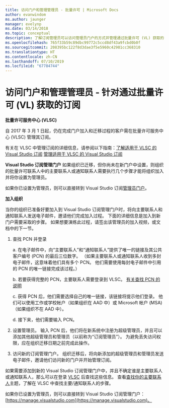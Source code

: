 ```yaml
---
title: 访问门户和管理管理员 - 批量许可 | Microsoft Docs
author: evanwindom
ms.author: jaunger
manager: evelynp
ms.date: 03/14/2018
ms.topic: conceptual
description: 了解订阅管理员可以访问管理员门户的方式并管理通过批量许可 (VL) 获取的订阅
ms.openlocfilehash: 765f33b59c89dbc99772c5ccd8df43a9fcbd0b0f
ms.sourcegitcommit: 208395bc122f8d3dae3f5e5960c42981cc368310
ms.translationtype: HT
ms.contentlocale: zh-CN
ms.lasthandoff: 07/10/2019
ms.locfileid: "67784744"
---
```

# <a name="accessing-the-portal-and-managing-administrators---for-subscriptions-acquired-through-volume-licensing-vl"></a>访问门户和管理管理员 - 针对通过批量许可 (VL) 获取的订阅

**批量许可服务中心 (VLSC)**

自 2017 年 3 月 1 日起，仍在完成门户加入和迁移过程的客户需在批量许可服务中心 (VLSC) 管理其订阅。

有关在 VLSC 中管理订阅的详细信息，请参阅以下指南：[了解适用于 VLSC 的 Visual Studio 订阅](https://visualstudio.microsoft.com/wp-content/uploads/2016/11/Understanding-Visual-Studio-Subscriptions-Administration-Guide-for-VLSC.pdf)
[管理适用于 VLSC 的 Visual Studio 订阅](https://visualstudio.microsoft.com/wp-content/uploads/2016/11/Managing-Visual-Studio-Subscriptions-Administration-Guide-for-VLSC.pdf)

**Visual Studio 订阅管理门户** 如果组织已迁移，但你尚未在新门户中设置，则组织的批量许可联系人中的主要联系人或通知联系人需要执行几个步骤才能将组织加入并将你设置为管理员。

如果你已设置为管理员，则可以直接转到 Visual Studio 订阅[管理员门户](https://manage.visualstudio.com/)。

**加入组织**

当你的组织已准备好要加入到 Visual Studio 订阅管理门户时，将向主要联系人和通知联系人发送电子邮件，邀请他们完成加入过程。 下面的详细信息是加入到新门户需要采取的步骤。 如果想要演练此过程，请签出该管理员的加入视频，或文档中的下一节。

1. 查找 PCN 并登录

     a. 在电子邮件中，向“主要联系人”和“通知联系人”提供了唯一的链接及其公共客户编号 (PCN) 的最后三位数字。  （如果主要联系人或通知联系人收到多封电子邮件，这意味着他们具有多个 PCN。 他们需要使用每封电子邮件中引用的 PCN 的唯一链接完成该过程。）

     b. 若要获得完整的 PCN，主要联系人需要登录到 VLSC。 [有关查找 PCN 的说明](find-pcn.md)

     c. 获得 PCN 后，他们需要选择自己的唯一链接，该链接将提示他们登录。 他们可以使用工作或学校帐户（如果组织在 AAD 中）或 Microsoft 帐户 (MSA)（如果组织不在 AAD 中）。

     d. 接下来，他们需要输入 PCN。

2. 设置管理员。  输入 PCN 后，他们将在新系统中注册为超级管理员，并且可以添加其他超级管理员和管理员（以前称为“订阅管理员”）。 为避免丢失访问权限，应在组织迁移日期之前完成此操作。

3. 访问新的订阅管理门户。 组织迁移后，将向新添加的超级管理员和管理员发送电子邮件，邀请他们访问新的门户并开始管理订阅。

如果需要添加到新的 Visual Studio 订阅管理门户中，并且不确定谁是主要联系人或通知联系人，那么可以在登录 [VLSC](https://www.microsoft.com/Licensing/servicecenter/default.aspx) 后查找这些信息。 查看[查找你的主要联系人](find-primary-contact.md)主题，了解在 VLSC 中查找主要/通知联系人的步骤。

如果你已设置为管理员，则可以直接转到 Visual Studio 订阅管理门户：[https://manage.visualstudio.com](https://manage.visualstudio.com)。
